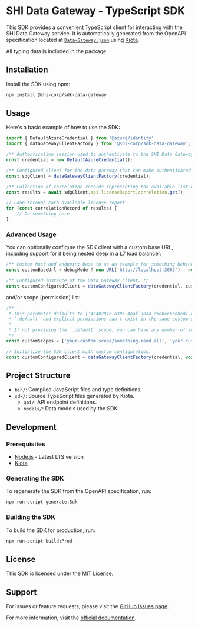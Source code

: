 # SHI Data Gateway - TypeScript SDK

This SDK provides a convenient TypeScript client for interacting with the SHI Data Gateway service. It is automatically generated from the OpenAPI specification located at [`Data-Gateway.json`](https://github.com/Software-Hardware-Integration-Lab/OpenAPI/blob/main/specs/Data-Gateway.json) using [Kiota](https://github.com/microsoft/kiota).

All typing data is included in the package.

## Installation

Install the SDK using npm:

```bash
npm install @shi-corp/sdk-data-gateway
```

## Usage

Here's a basic example of how to use the SDK:

```TypeScript
import { DefaultAzureCredential } from '@azure/identity'
import { dataGatewayClientFactory } from '@shi-corp/sdk-data-gateway';

/** Authentication session used to authenticate to the SHI Data Gateway. */
const credential = new DefaultAzureCredential();

/** Configured client for the data gateway that can make authenticated web requests against SDG. */
const sdgClient = dataGatewayClientFactory(credential);

/** Collection of correlation records representing the available list of license reports for the current authenticated tenant. */
const results = await sdgClient.api.licenseReport.correlation.get();

// Loop through each available license report
for (const correlationRecord of results) {
    // Do something here
}
```

### Advanced Usage

You can optionally configure the SDK client with a custom base URL, including support for it being nested deep in a L7 load balancer:

```TypeScript
/** Custom host and endpoint base to as an example for something behind a layer 7 load balancer, E.g. Azure App Gateway or Azure API Gateway. If in debug mode, run against localhost. */
const customBaseUrl = debugMode ? new URL('http://localhost:3002') : new URL('https://custom-host.example.com/Ballance/Instance1/');

/** Configured instance of the Data Gateway client. */
const customConfiguredClient = dataGatewayClientFactory(credential, customBaseUrl);
```

and/or scope (permission) list:

```TypeScript
/**
 * This parameter defaults to ['4c40281b-a305-4aaf-90a4-d5bbee6eb8ed/.default'].
 * `.default` and explicit permissions can't exist in the same custom scope list at the same time, Entra ID doesn't support this.
 *
 * If not providing the `.default` scope, you can have any number of scopes (permissions) listed.
 */
const customScopes = ['your-custom-scope/something.read.all', 'your-custom-scope/everything.readwrite.all'];

// Initialize the SDK client with custom configuration.
const customConfiguredClient = dataGatewayClientFactory(credential, void 0, customScopes);
```

## Project Structure

- `bin/`: Compiled JavaScript files and type definitions.
- `sdk/`: Source TypeScript files generated by Kiota.
  - `api/`: API endpoint definitions.
  - `models/`: Data models used by the SDK.

## Development

### Prerequisites

- [Node.js](https://nodejs.org/) - Latest LTS version
- [Kiota](https://github.com/microsoft/kiota)

### Generating the SDK

To regenerate the SDK from the OpenAPI specification, run:

```bash
npm run-script generate:Sdk
```

### Building the SDK

To build the SDK for production, run:

```bash
npm run-script build:Prod
```

## License

This SDK is licensed under the [MIT License](./LICENSE).

## Support

For issues or feature requests, please visit the [GitHub Issues page](https://github.com/Software-Hardware-Integration-Lab/OpenAPI/issues).

For more information, visit the [official documentation](https://docs.shilab.com).
